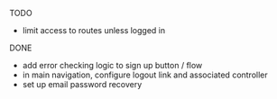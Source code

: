 TODO

+ limit access to routes unless logged in



DONE
+ add error checking logic to sign up button / flow
+ in main navigation, configure logout link and associated controller
+ set up email password recovery
